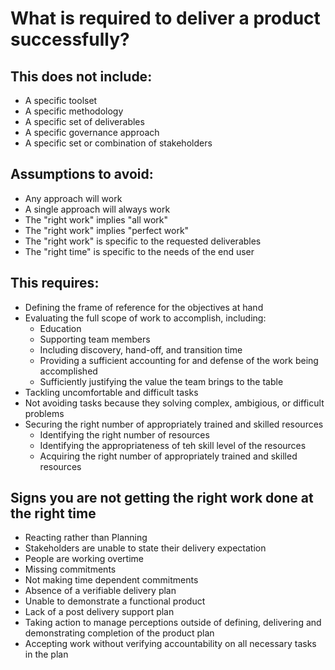 # What is required to deliver a product successfully?

## This does not include:
- A specific toolset
- A specific methodology
- A specific set of deliverables
- A specific governance approach
- A specific set or combination of stakeholders

## Assumptions to avoid: 
- Any approach will work
- A single approach will always work
- The "right work" implies "all work"
- The "right work" implies "perfect work"
- The "right work" is specific to the requested deliverables
- The "right time" is specific to the needs of the end user

## This requires:
- Defining the frame of reference for the objectives at hand
- Evaluating the full scope of work to accomplish, including:
	- Education
	- Supporting team members
	- Including discovery, hand-off, and transition time
	- Providing a sufficient accounting for and defense of the work being accomplished
	- Sufficiently justifying the value the team brings to the table
- Tackling uncomfortable and difficult tasks
- Not avoiding tasks because they solving complex, ambigious, or difficult problems
- Securing the right number of appropriately trained and skilled resources
	- Identifying the right number of resources
	- Identifying the appropriateness of teh skill level of the resources
	- Acquiring the right number of appropriately trained and skilled resources

## Signs you are not getting the right work done at the right time
- Reacting rather than Planning
- Stakeholders are unable to state their delivery expectation 
- People are working overtime
- Missing commitments
- Not making time dependent commitments
- Absence of a verifiable delivery plan
- Unable to demonstrate  a functional product
- Lack of a post delivery support plan
- Taking action to manage perceptions outside of defining, delivering and demonstrating completion of the product plan
- Accepting work without verifying accountability on all necessary tasks in the plan

